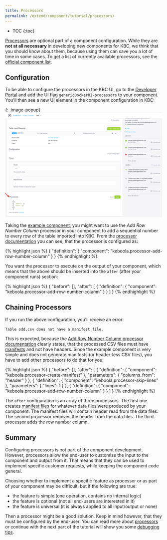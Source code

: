 ```yaml
---
title: Processors
permalink: /extend/component/tutorial/processors/
---
```


* TOC
{:toc}

[Processors](/extend/docker-runner/processors/) are optional part of a component configuration.
While they are **not at all necessary** in developing new components for KBC, we think that you
should know about them, because using them can save you a lot of time in some cases.
To get a list of currently available processors, see the
[official component list](https://components.keboola.com/components).

## Configuration
To be able to configure the processors in the KBC UI, go to the
[Developer Portal](https://components.keboola.com/) and add the UI
flag `genericDockerUI-processors` to your component. You'll then see
a new UI element in the component configuration in KBC:

{: .image-popup}
![Screenshot -- Processors Empty](/extend/component/tutorial/processors-1.png)

Taking the [example component](/extend/tutorial/processors/), you might want to use the
*Add Row Number Column* processor in your component to add a sequential number to every
row of the table imported into KBC. From the
[processor documentation](https://github.com/keboola/processor-add-row-number-column/blob/master/README.md#usage)
you can see, that the processor is configured as:

{% highlight json %}
{
    "definition": {
        "component": "keboola.processor-add-row-number-column"
    }
}
{% endhighlight %}

You want the processor to execute on the output of your component, which means that the
above should be inserted into the `after` (after your component runs) section:

{% highlight json %}
{
    "before": [],
    "after": [
        {
            "definition": {
                "component": "keboola.processor-add-row-number-column"
            }
        }
    ]
}
{% endhighlight %}

## Chaining Processors
If you run the above configuration, you'll receive an error:

    Table odd.csv does not have a manifest file.

This is expected, because the [Add Row Number Column processor documentation](https://github.com/keboola/processor-add-row-number-column/blob/master/README.md#prerequisites)
clearly states, that the processed CSV files must have
[manifests](todo) and not have headers. Since the example component is very simple and does
not generate manifests (or header-less CSV files), you have to add other processors to do that
for you:

{% highlight json %}
{
    "before": [],
    "after": [
        {
            "definition": {
                "component": "keboola.processor-create-manifest"
            },
            "parameters": {
                "columns_from": "header"
            }
        },
        {
            "definition": {
                "component": "keboola.processor-skip-lines"
            },
            "parameters": {
                "lines": 1
            }
        },
        {
            "definition": {
                "component": "keboola.processor-add-row-number-column"
            }
        }
    ]
}
{% endhighlight %}

The `after` configuration is an array of three processors. The first one creates
[manifest files](todo) for whatever data files were produced by your component. The manifest
files will contain header read from the data files. The second processor removes the header
from the data files. The third processor adds the row number column.

## Summary
Configuring processors is not part of the component development. However, processors
allow the end-user to customize the input to the component and output from it. That means
that they can be used to implement specific customer requests, while keeping the component
code general.

Choosing whether to implement a specific feature as processor or as part of your
component may be difficult, but if the following are true:

- the feature is simple (one operation, contains no internal logic)
- the feature is optional (not all end-users are interested in it)
- the feature is universal (it is always applied to all input/output or none)

Then a processor might be a good solution. Keep in mind however, that they must
be configured by the end-user. You can read more about
[processors](/extend/component/processors/) or continue with the
next part of the tutorial will show you
some [debugging tips](/extend/component/tutorial/debugging/).
